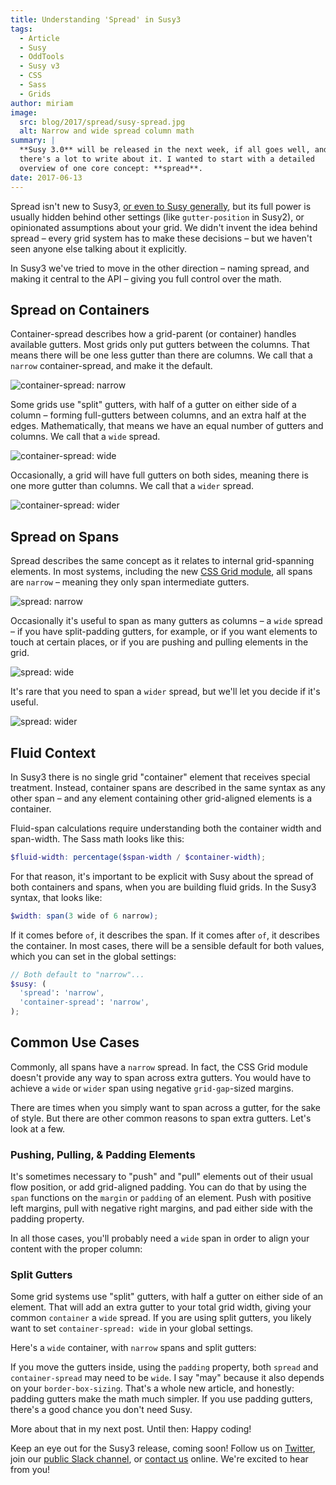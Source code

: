 ```yaml
---
title: Understanding 'Spread' in Susy3
tags:
  - Article
  - Susy
  - OddTools
  - Susy v3
  - CSS
  - Sass
  - Grids
author: miriam
image:
  src: blog/2017/spread/susy-spread.jpg
  alt: Narrow and wide spread column math
summary: |
  **Susy 3.0** will be released in the next week, if all goes well, and
  there's a lot to write about it. I wanted to start with a detailed
  overview of one core concept: **spread**.
date: 2017-06-13
---
```


Spread isn't new to Susy3, [or even to Susy generally], but its full
power is usually hidden behind other settings (like `gutter-position` in
Susy2), or opinionated assumptions about your grid. We didn't invent the
idea behind spread – every grid system has to make these decisions – but
we haven't seen anyone else talking about it explicitly.

In Susy3 we've tried to move in the other direction – naming spread, and
making it central to the API – giving you full control over the math.

[or even to Susy generally]: https://susy.readthedocs.io/settings/#spread

## Spread on Containers

Container-spread describes how a grid-parent (or container) handles
available gutters. Most grids only put gutters between the columns. That
means there will be one less gutter than there are columns. We call that
a `narrow` container-spread, and make it the default.

<img src="{{ site.images }}blog/2017/spread/context-narrow.jpg" class="extend-small" alt="container-spread: narrow" />

Some grids use "split" gutters, with half of a gutter on either side of
a column – forming full-gutters between columns, and an extra half at
the edges. Mathematically, that means we have an equal number of gutters
and columns. We call that a `wide` spread.

<img src="{{ site.images }}blog/2017/spread/context-wide.jpg" class="extend-small" alt="container-spread: wide" />

Occasionally, a grid will have full gutters on both sides, meaning there
is one more gutter than columns. We call that a `wider` spread.

<img src="{{ site.images }}blog/2017/spread/context-wider.jpg" class="extend-small" alt="container-spread: wider" />

## Spread on Spans

Spread describes the same concept as it relates to internal
grid-spanning elements. In most systems, including the new [CSS Grid
module], all spans are `narrow` – meaning they only span intermediate
gutters.

<img src="{{ site.images }}blog/2017/spread/span-narrow.jpg" class="extend-small" alt="spread: narrow" />

Occasionally it's useful to span as many gutters as columns – a `wide`
spread – if you have split-padding gutters, for example, or if you want
elements to touch at certain places, or if you are pushing and pulling
elements in the grid.

<img src="{{ site.images }}blog/2017/spread/span-wide.jpg" class="extend-small" alt="spread: wide" />

It's rare that you need to span a `wider` spread, but we'll let you
decide if it's useful.

<img src="{{ site.images }}blog/2017/spread/span-wider.jpg" class="extend-small" alt="spread: wider" />

[CSS Grid module]: /2016/09/19/css-grid-layout/

## Fluid Context

In Susy3 there is no single grid "container" element that receives
special treatment. Instead, container spans are described in the same
syntax as any other span – and any element containing other grid-aligned
elements is a container.

Fluid-span calculations require understanding both the container width
and span-width. The Sass math looks like this:

```scss
$fluid-width: percentage($span-width / $container-width);
```

For that reason, it's important to be explicit with Susy about the
spread of both containers and spans, when you are building fluid grids.
In the Susy3 syntax, that looks like:

```scss
$width: span(3 wide of 6 narrow);
```

If it comes before `of`, it describes the span. If it comes after `of`,
it describes the container. In most cases, there will be a sensible
default for both values, which you can set in the global settings:

```scss
// Both default to "narrow"...
$susy: (
  'spread': 'narrow',
  'container-spread': 'narrow',
);
```

## Common Use Cases

Commonly, all spans have a `narrow` spread. In fact, the CSS Grid module
doesn't provide any way to span across extra gutters. You would have to
achieve a `wide` or `wider` span using negative `grid-gap`-sized
margins.

There are times when you simply want to span across a gutter, for the
sake of style. But there are other common reasons to span extra gutters.
Let's look at a few.

### Pushing, Pulling, & Padding Elements

It's sometimes necessary to "push" and "pull" elements out of their
usual flow position, or add grid-aligned padding. You can do that by
using the `span` functions on the `margin` or `padding` of an element.
Push with positive left margins, pull with negative right margins, and
pad either side with the padding property.

In all those cases, you'll probably need a `wide` span in order to align
your content with the proper column:

### Split Gutters

Some grid systems use "split" gutters, with half a gutter on either side
of an element. That will add an extra gutter to your total grid width,
giving your common `container` a `wide` spread. If you are using split
gutters, you likely want to set `container-spread: wide` in your global
settings.

Here's a `wide` container, with `narrow` spans and split gutters:

If you move the gutters inside, using the `padding` property, both
`spread` and `container-spread` may need to be `wide`. I say "may"
because it also depends on your `border-box-sizing`. That's a whole new
article, and honestly: padding gutters make the math much simpler. If
you use padding gutters, there's a good chance you don't need Susy.

More about that in my next post. Until then: Happy coding!

Keep an eye out for the Susy3 release, coming soon! Follow us on
[Twitter], join our [public Slack channel], or [contact us] online.
We're excited to hear from you!

[Twitter]: https://twitter.com/oddbird
[public Slack channel]: http://friends.oddbird.net
[contact us]: /contact/
